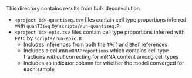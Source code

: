 This directory contains results from bulk deconvolution

* `<project id>-quantiseq.tsv` files contain cell type proportions inferred with `quanTIseq` by `scripts/run-quantiseq.R`
* `<project id>-epic.tsv` files contain cell type proportions inferred with `EPIC` by `scripts/run-epic.R`
  * Includes inferences from both the `TRef` and `BRef` references
  * Includes a column `mRNAProportions` which contains cell type fractions _without_ correcting for mRNA content among cell types
  * Includes an indicator column for whether the model converged for each sample
